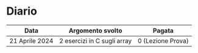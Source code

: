 # Diario

|      Data      |      Argomento svolto       |      Pagata       |
| :------------: | :-------------------------: | :---------------: |
| 21 Aprile 2024 | 2 esercizi in C sugli array | 0 (Lezione Prova) |

